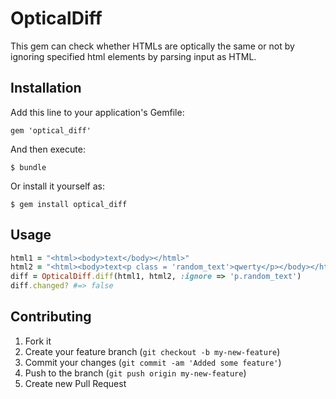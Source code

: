 # OpticalDiff

This gem can check whether HTMLs are optically the same or not by ignoring specified html elements by parsing input as HTML.

## Installation

Add this line to your application's Gemfile:

    gem 'optical_diff'

And then execute:

    $ bundle

Or install it yourself as:

    $ gem install optical_diff

## Usage

```ruby
html1 = "<html><body>text</body></html>"
html2 = "<html><body>text<p class = 'random_text'>qwerty</p></body></html>"
diff = OpticalDiff.diff(html1, html2, :ignore => 'p.random_text')
diff.changed? #=> false
```

## Contributing

1. Fork it
2. Create your feature branch (`git checkout -b my-new-feature`)
3. Commit your changes (`git commit -am 'Added some feature'`)
4. Push to the branch (`git push origin my-new-feature`)
5. Create new Pull Request
